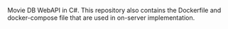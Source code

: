 Movie DB WebAPI in C#.
This repository also contains the Dockerfile and docker-compose file that are used in on-server implementation.
